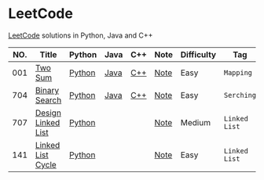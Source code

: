 # LeetCode
[LeetCode](https://leetcode.com/) solutions in Python, Java and C++

| NO.  | Title                                                        | Python                                              | Java                                         | C++                                        | Note                                  | Difficulty | Tag           |
| ---- | ------------------------------------------------------------ | --------------------------------------------------- | -------------------------------------------- | ------------------------------------------ | ------------------------------------- | ---------- | ------------- |
| 001  | [Two Sum](https://leetcode.com/problems/two-sum)             | [Python](001.%20Two%20Sum/solution.py)              | [Java](001.%20Two%20Sum/solution.java)       | [C++](001.%20Two%20Sum/solution.cpp)       | [Note](001.%20Two%20Sum)              | Easy       | `Mapping`     |
| 704  | [Binary Search](https://leetcode.com/problems/binary-search/) | [Python](704.%20Binary%20Search/solution.py)        | [Java](704.%20Binary%20Search/solution.java) | [C++](704.%20Binary%20Search/solution.cpp) | [Note](704.%20Binary%20Search)        | Easy       | `Serching`    |
| 707  | [Design Linked List](https://leetcode.com/problems/design-linked-list/) | [Python](707.%20Design%20Linked%20List/solution.py) |                                              |                                            | [Note](707.%20Design%20Linked%20List) | Medium     | `Linked List` |
| 141  | [Linked List Cycle](https://leetcode.com/problems/linked-list-cycle/) | [Python](141.%20Linked%20List%20Cycle/solution.py)  |                                              |                                            | [Note](141.%20Linked%20List%20Cycle)  | Easy       | `Linked List` |


